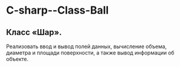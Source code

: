 # C-sharp--Class-Ball #

## __Класс «Шар».__ ##
Реализовать ввод и вывод полей данных, вычисление объема, диаметра и площади поверхности, а также вывод информации об объекте.

